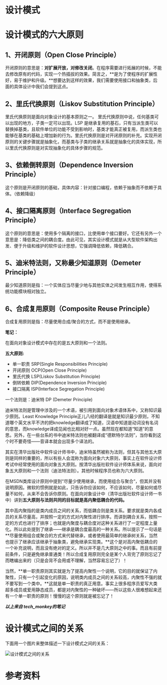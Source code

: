 # 设计模式

# 设计模式的六大原则

## **1、开闭原则（Open Close Principle）**

开闭原则的意思是：**对扩展开放，对修改关闭**。在程序需要进行拓展的时候，不能去修改原有的代码，实现一个热插拔的效果。简言之，**是为了使程序的扩展性好，易于维护和升级。**想要达到这样的效果，我们需要使用接口和抽象类，后面的具体设计中我们会提到这点。

## **2、里氏代换原则（Liskov Substitution Principle）**

里氏代换原则是面向对象设计的基本原则之一。 里氏代换原则中说，任何基类可以出现的地方，子类一定可以出现。LSP  是继承复用的基石，只有当派生类可以替换掉基类，且软件单位的功能不受到影响时，基类才能真正被复用，而派生类也能够在基类的基础上增加新的行为。里氏代换原则是对开闭原则的补充。实现开闭原则的关键步骤就是抽象化，而基类与子类的继承关系就是抽象化的具体实现，所以里氏代换原则是对实现抽象化的具体步骤的规范。

## **3、依赖倒转原则（Dependence Inversion Principle）**

这个原则是开闭原则的基础，具体内容：针对接口编程，依赖于抽象而不依赖于具体。（依赖降级）

## **4、接口隔离原则（Interface Segregation Principle）**

这个原则的意思是：使用多个隔离的接口，比使用单个接口要好。它还有另外一个意思是：降低类之间的耦合度。由此可见，其实设计模式就是从大型软件架构出发、便于升级和维护的软件设计思想，它强调降低依赖，降低耦合。

## **5、迪米特法则，又称最少知道原则（Demeter Principle）**

最少知道原则是指：一个实体应当尽量少地与其他实体之间发生相互作用，使得系统功能模块相对独立。

## **6、合成复用原则（Composite Reuse Principle）**

合成复用原则是指：尽量使用合成/聚合的方式，而不是使用继承。

**笔记：**

在面向对象设计模式中存在的是五大原则和一个法则。

**五大原则:**

- 单一职责 SRP(Single Responsibilities Principle)
- 开闭原则 OCP(Open Close Principle)
- 里氏代换 LSP(Liskov Substitution Principle)
- 倒转依赖 DIP(Dependence Inversion Principle)
- 接口隔离 ISP(Interface Segregation Principle)

一个法则是：迪米特 DP (Demeter Principle)

​	迪米特法则是管理中涉及的一个术语，被引用到面向对象术语体系中，又称知识最少原则。Least Knowledge  Principle正儿八经的翻译是就是知识最少原则，不知道哪个英文水平不济的把knowledge翻译成了知道，汉语中知道是动词没有名词的意思，而knowledge译成见闻也比相对好一点。虽然现在都知道“知道”的意思。另外，在一些台系的书中迪米特法则也被翻译成“德默特尔法则”，当你看到这个时不要奇怪——音译本就会出现多个译法的。

​	其实在清华出版社中软件设计师书中，迪米特虽然被称为法则，但其与其他五大原则是同样的重要的，所以有些人会混称为面向对象六大原则，事实上在软件设计师考试中经常使用的面向对象五大原则。按清华出版社软件设计师体系来说，面向对象五大原则和一个法则（迪法特法则）。其他时候程序员也称为六大原则。

​	在MSDN类库设计原则中提到“尽量少使用继承，而使用组合与聚合“，但其并没有说明原因。微软的惯例就是如此，只告诉你应该如何，不应该如何，尽量如何或尽量不如何，从来不会告诉你原则。在面向对象设计中（清华出版社软件设计师一书中）讲到**五大原则与法则共同的目标就是高内聚低耦合的代码。**

​	其中高内聚指的是类内成员之间的关系，而低耦合则是类关系。要求就是类内各成员的关系尽量高，并按照一定的方式对内聚性进行排序。而讲到耦合关系，按照一定的方式也进行了排序；也就是内聚度与耦合度对这种关系进行了一定程度上量化。所以此处提到了继承——继承是耦合度最高的一种关系。所以提示了一句话是**尽量使用组合或聚合的方式来代替继承，或者使用最简单的继承树关系，当然也提示了继承应该继承于抽象类，避免继承实现类。**这个是对高内聚低耦合的一个补充说明，而且没有绝对的定义。所以并不是几大原则之中的事。而且有前提前条件，只是避免继承普通类！所以合成复用原则完全是某个人背完了原则忘记了而瞎编出来的（只是会背不会用或不理解，当然容易忘记了）！

​	当然，**单一职责原则其实就是为了提高内聚性一个说明，它的目的就保证了内聚性，只有一个引起变化的原因，说明类内成员之间的关系较高，内聚性不强的就不要写到一个类中。**这就是单一职责的真正用意。事实上很多程序员爱写大类超多成员或爱用静态成员，都是对内聚性的一种破坏——所以这些人很难想起来还有一个单一职责的原则！慢慢的这个原则就是被忘记了！

***以上来自 tech_monkey的笔记***

# 设计模式之间的关系

下面用一个图片来整体描述一下设计模式之间的关系：

![设计模式之间的关系](https://www.runoob.com/wp-content/uploads/2014/08/the-relationship-between-design-patterns.jpg)

# 参考资料

[菜鸟教程]: https://www.runoob.com/design-pattern/design-pattern-intro.html


